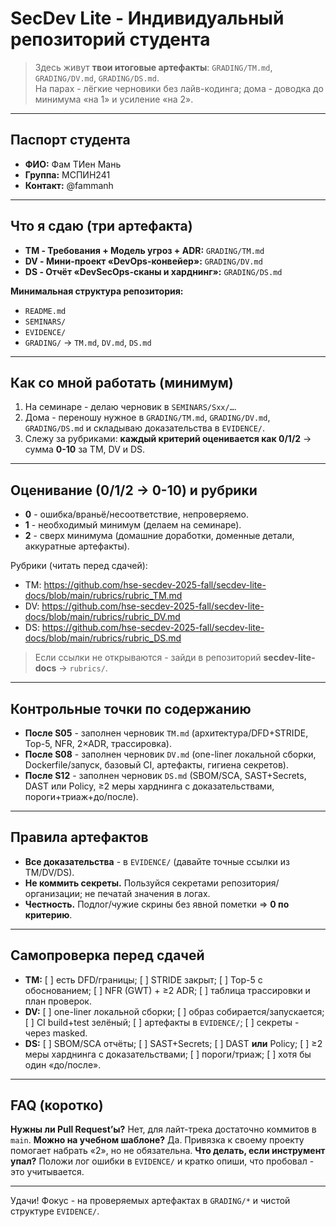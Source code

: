 # SecDev Lite - Индивидуальный репозиторий студента

> Здесь живут **твои итоговые артефакты**: `GRADING/TM.md`, `GRADING/DV.md`, `GRADING/DS.md`.  
> На парах - лёгкие черновики без лайв-кодинга; дома - доводка до минимума «на 1» и усиление «на 2».

---

## Паспорт студента

- **ФИО:** Фам ТИен Мань
- **Группа:** МСПИН241
- **Контакт:** @fammanh
---

## Что я сдаю (три артефакта)

- **TM - Требования + Модель угроз + ADR:** `GRADING/TM.md`
- **DV - Мини-проект «DevOps-конвейер»:** `GRADING/DV.md`
- **DS - Отчёт «DevSecOps-сканы и харднинг»:** `GRADING/DS.md`

**Минимальная структура репозитория:**

- `README.md`
- `SEMINARS/`
- `EVIDENCE/`
- `GRADING/` → `TM.md`, `DV.md`, `DS.md`

---

## Как со мной работать (минимум)

1. На семинаре - делаю черновик в `SEMINARS/Sxx/…`.
2. Дома - переношу нужное в `GRADING/TM.md`, `GRADING/DV.md`, `GRADING/DS.md` и складываю доказательства в `EVIDENCE/`.
3. Слежу за рубриками: **каждый критерий оценивается как 0/1/2** → сумма **0-10** за TM, DV и DS.

---

## Оценивание (0/1/2 → 0-10) и рубрики

- **0** - ошибка/враньё/несоответствие, непроверяемо.
- **1** - необходимый минимум (делаем на семинаре).
- **2** - сверх минимума (домашние доработки, доменные детали, аккуратные артефакты).

Рубрики (читать перед сдачей):

- TM: <https://github.com/hse-secdev-2025-fall/secdev-lite-docs/blob/main/rubrics/rubric_TM.md>
- DV: <https://github.com/hse-secdev-2025-fall/secdev-lite-docs/blob/main/rubrics/rubric_DV.md>
- DS: <https://github.com/hse-secdev-2025-fall/secdev-lite-docs/blob/main/rubrics/rubric_DS.md>

> Если ссылки не открываются - зайди в репозиторий **secdev-lite-docs** → `rubrics/`.

---

## Контрольные точки по содержанию

- **После S05** - заполнен черновик `TM.md` (архитектура/DFD+STRIDE, Top-5, NFR, 2×ADR, трассировка).
- **После S08** - заполнен черновик `DV.md` (one-liner локальной сборки, Dockerfile/запуск, базовый CI, артефакты, гигиена секретов).
- **После S12** - заполнен черновик `DS.md` (SBOM/SCA, SAST+Secrets, DAST или Policy, ≥2 меры харднинга с доказательствами, пороги+триаж+до/после).

---

## Правила артефактов

- **Все доказательства** - в `EVIDENCE/` (давайте точные ссылки из TM/DV/DS).
- **Не коммить секреты.** Пользуйся секретами репозитория/организации; не печатай значения в логах.
- **Честность.** Подлог/чужие скрины без явной пометки ⇒ **0 по критерию**.

---

## Самопроверка перед сдачей

- **TM:** [ ] есть DFD/границы; [ ] STRIDE закрыт; [ ] Top-5 с обоснованием; [ ] NFR (GWT) + ≥2 ADR; [ ] таблица трассировки и план проверок.
- **DV:** [ ] one-liner локальной сборки; [ ] образ собирается/запускается; [ ] CI build+test зелёный; [ ] артефакты в `EVIDENCE/`; [ ] секреты - через masked.
- **DS:** [ ] SBOM/SCA отчёты; [ ] SAST+Secrets; [ ] DAST **или** Policy; [ ] ≥2 меры харднинга с доказательствами; [ ] пороги/триаж; [ ] хотя бы один «до/после».

---

## FAQ (коротко)

**Нужны ли Pull Request’ы?** Нет, для лайт-трека достаточно коммитов в `main`.
**Можно на учебном шаблоне?** Да. Привязка к своему проекту помогает набрать «2», но не обязательна.
**Что делать, если инструмент упал?** Положи лог ошибки в `EVIDENCE/` и кратко опиши, что пробовал - это учитывается.

---

Удачи! Фокус - на проверяемых артефактах в `GRADING/*` и чистой структуре `EVIDENCE/`.
